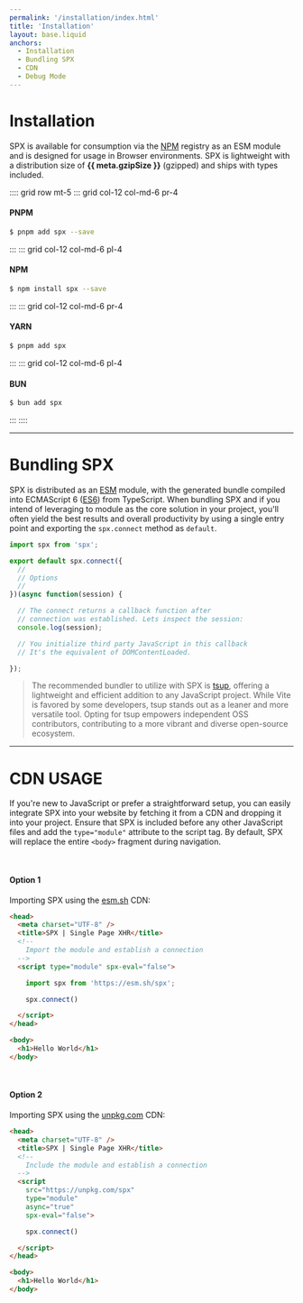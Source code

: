 ```yaml
---
permalink: '/installation/index.html'
title: 'Installation'
layout: base.liquid
anchors:
  - Installation
  - Bundling SPX
  - CDN
  - Debug Mode
---
```


# Installation

SPX is available for consumption via the [NPM](https://www.npmjs.com/package/spx) registry as an ESM module and is designed for usage in Browser environments. SPX is lightweight with a distribution size of **{{ meta.gzipSize }}** (gzipped) and ships with types included.

:::: grid row mt-5
::: grid col-12 col-md-6 pr-4

#### PNPM

```bash
$ pnpm add spx --save
```

:::
::: grid col-12 col-md-6 pl-4

#### NPM

```bash
$ npm install spx --save
```

:::
::: grid col-12 col-md-6 pr-4

#### YARN

```bash
$ pnpm add spx
```

:::
::: grid col-12 col-md-6 pl-4

#### BUN

```bash
$ bun add spx
```

:::
::::

---

# Bundling SPX

SPX is distributed as an [ESM](https://developer.mozilla.org/en-US/docs/Web/JavaScript/Guide/Modules) module, with the generated bundle compiled into ECMAScript 6 ([ES6](https://kangax.github.io/compat-table/es6/)) from TypeScript. When bundling SPX and if you intend of leveraging to module as the core solution in your project, you'll often yield the best results and overall productivity by using a single entry point and exporting the `spx.connect` method as `default`.

<!-- prettier-ignore -->
```js
import spx from 'spx';

export default spx.connect({
  //
  // Options
  //
})(async function(session) {

  // The connect returns a callback function after
  // connection was established. Lets inspect the session:
  console.log(session);

  // You initialize third party JavaScript in this callback
  // It's the equivalent of DOMContentLoaded.

});
```

> The recommended bundler to utilize with SPX is [tsup](https://tsup.egoist.dev), offering a lightweight and efficient addition to any JavaScript project. While Vite is favored by some developers, tsup stands out as a leaner and more versatile tool. Opting for tsup empowers independent OSS contributors, contributing to a more vibrant and diverse open-source ecosystem.

---

# CDN USAGE

If you're new to JavaScript or prefer a straightforward setup, you can easily integrate SPX into your website by fetching it from a CDN and dropping it into your project. Ensure that SPX is included before any other JavaScript files and add the `type="module"` attribute to the script tag. By default, SPX will replace the entire `<body>` fragment during navigation.

<br>

#### Option 1

Importing SPX using the [esm.sh](https://esm.sh) CDN:

<!-- prettier-ignore -->
```html
<head>
  <meta charset="UTF-8" />
  <title>SPX | Single Page XHR</title>
  <!--
    Import the module and establish a connection
  -->
  <script type="module" spx-eval="false">

    import spx from 'https://esm.sh/spx';

    spx.connect()

  </script>
</head>

<body>
  <h1>Hello World</h1>
</body>
```

<br>

#### Option 2

Importing SPX using the [unpkg.com](https://unpkg.com) CDN:

<!-- prettier-ignore -->
```html
<head>
  <meta charset="UTF-8" />
  <title>SPX | Single Page XHR</title>
  <!--
    Include the module and establish a connection
  -->
  <script
    src="https://unpkg.com/spx"
    type="module"
    async="true"
    spx-eval="false">

    spx.connect()

  </script>
</head>

<body>
  <h1>Hello World</h1>
</body>
```
